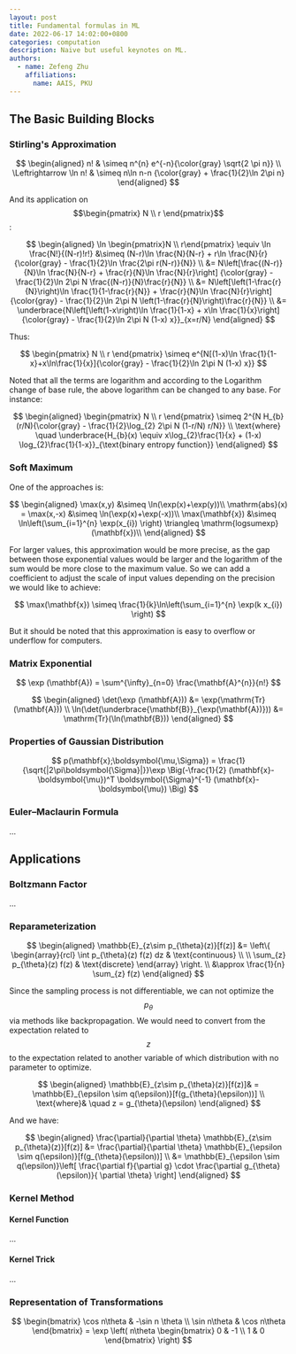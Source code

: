 ```yaml
---
layout: post
title: Fundamental formulas in ML
date: 2022-06-17 14:02:00+0800
categories: computation
description: Naive but useful keynotes on ML.
authors:
  - name: Zefeng Zhu
    affiliations:
      name: AAIS, PKU
---
```


## The Basic Building Blocks

### Stirling's Approximation

$$
\begin{aligned}
    n! & \simeq n^{n} e^{-n}{\color{gray} \sqrt{2 \pi n}} \\
    \Leftrightarrow \ln n! & \simeq n\ln n-n {\color{gray} + \frac{1}{2}\ln 2\pi n}
\end{aligned}
$$

And its application on $$\begin{pmatrix} N \\ r \end{pmatrix}$$:

$$
\begin{aligned}
    \ln \begin{pmatrix}N \\ r\end{pmatrix} \equiv \ln \frac{N!}{(N-r)!r!}
&\simeq (N-r)\ln \frac{N}{N-r} + r\ln \frac{N}{r} {\color{gray} - \frac{1}{2}\ln \frac{2\pi r(N-r)}{N}} \\
&= N\left[\frac{(N-r)}{N}\ln \frac{N}{N-r} + \frac{r}{N}\ln \frac{N}{r}\right] {\color{gray} - \frac{1}{2}\ln 2\pi N \frac{(N-r)}{N}\frac{r}{N}} \\
&= N\left[\left(1-\frac{r}{N}\right)\ln \frac{1}{1-\frac{r}{N}} + \frac{r}{N}\ln \frac{N}{r}\right] {\color{gray} - \frac{1}{2}\ln 2\pi N \left(1-\frac{r}{N}\right)\frac{r}{N}} \\
&= \underbrace{N\left[\left(1-x\right)\ln \frac{1}{1-x} + x\ln \frac{1}{x}\right] {\color{gray} - \frac{1}{2}\ln 2\pi N (1-x) x}}_{x=r/N}
\end{aligned}
$$

Thus:

$$
\begin{pmatrix} N \\ r \end{pmatrix} \simeq e^{N[(1-x)\ln \frac{1}{1-x}+x\ln\frac{1}{x}]{\color{gray} - \frac{1}{2}\ln 2\pi N (1-x) x}}
$$

Noted that all the terms are logarithm and according to the Logarithm change of base rule, the above logarithm can be changed to any base. For instance:

$$
\begin{aligned}
    \begin{pmatrix} N \\ r \end{pmatrix} \simeq 2^{N H_{b}(r/N){\color{gray} - \frac{1}{2}\log_{2} 2\pi N (1-r/N) r/N}} \\
\text{where} \quad \underbrace{H_{b}(x) \equiv x\log_{2}\frac{1}{x} + (1-x) \log_{2}\frac{1}{1-x}}_{\text{binary entropy function}}
\end{aligned}
$$

### Soft Maximum

One of the approaches is:

$$
\begin{aligned}
  \max(x,y) &\simeq \ln(\exp(x)+\exp(y))\\
  \mathrm{abs}(x) = \max(x,-x) &\simeq \ln(\exp(x)+\exp(-x))\\
  \max(\mathbf{x}) &\simeq \ln\left(\sum_{i=1}^{n} \exp(x_{i}) \right) \triangleq \mathrm{logsumexp}(\mathbf{x})\\
\end{aligned}
$$

For larger values, this approximation would be more precise, as the gap between those exponential values would be larger and the logarithm of the sum would be more close to the maximum value. So we can add a coefficient to adjust the scale of input values depending on the precision we would like to achieve:

$$
\max(\mathbf{x}) \simeq \frac{1}{k}\ln\left(\sum_{i=1}^{n} \exp(k x_{i}) \right)
$$

But it should be noted that this approximation is easy to overflow or underflow for computers.

### Matrix Exponential

$$
\exp (\mathbf{A}) = \sum^{\infty}_{n=0} \frac{\mathbf{A}^{n}}{n!}
$$

$$
\begin{aligned}
  \det(\exp (\mathbf{A})) &= \exp(\mathrm{Tr}(\mathbf{A})) \\
  \ln(\det(\underbrace{\mathbf{B}}_{\exp(\mathbf{A})})) &= \mathrm{Tr}(\ln(\mathbf{B}))
\end{aligned}
$$

### Properties of Gaussian Distribution

$$
 p(\mathbf{x};\boldsymbol{\mu,\Sigma}) = \frac{1}{\sqrt{|2\pi\boldsymbol{\Sigma}|}}\exp \Big(-\frac{1}{2} (\mathbf{x}-\boldsymbol{\mu})^T \boldsymbol{\Sigma}^{-1} (\mathbf{x}-\boldsymbol{\mu}) \Big)
$$

### Euler–Maclaurin Formula

...

## Applications

### Boltzmann Factor

...

### Reparameterization

$$
\begin{aligned}
\mathbb{E}_{z\sim p_{\theta}(z)}[f(z)] &= \left\{ \begin{array}{rcl} \int  p_{\theta}(z) f(z) dz & \text{continuous} \\ \\ \sum_{z} p_{\theta}(z) f(z) & \text{discrete} \end{array} \right. \\
&\approx \frac{1}{n} \sum_{z} f(z)
\end{aligned}
$$

Since the sampling process is not differentiable, we can not optimize the $$p_{\theta}$$ via methods like backpropagation. We would need to convert from the expectation related to $$z$$ to the expectation related to another variable of which distribution  with no parameter to optimize.

$$
\begin{aligned}
  \mathbb{E}_{z\sim p_{\theta}(z)}[f(z)]& = \mathbb{E}_{\epsilon \sim q(\epsilon)}[f(g_{\theta}(\epsilon))] \\
  \text{where}& \quad z = g_{\theta}(\epsilon)
\end{aligned}
$$

And we have:

$$
\begin{aligned}
  \frac{\partial}{\partial \theta} \mathbb{E}_{z\sim p_{\theta}(z)}[f(z)] &= \frac{\partial}{\partial \theta} \mathbb{E}_{\epsilon \sim q(\epsilon)}[f(g_{\theta}(\epsilon))] \\
  &= \mathbb{E}_{\epsilon \sim q(\epsilon)}\left[ \frac{\partial f}{\partial g} \cdot \frac{\partial g_{\theta}(\epsilon)}{ \partial \theta} \right]
\end{aligned}
$$

### Kernel Method

#### Kernel Function

...

#### Kernel Trick

...

### Representation of Transformations

$$
\begin{bmatrix}
  \cos n\theta & -\sin n \theta \\
  \sin n\theta & \cos n\theta
\end{bmatrix} = \exp \left( n\theta \begin{bmatrix}
  0 & -1 \\ 1 & 0
\end{bmatrix} \right)
$$
